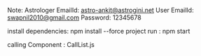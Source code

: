 
Note:
Astrologer EmailId: astro-ankit@astrogini.net
User EmailId: swapnil2010@gmail.com
Password: 12345678



install dependencies: npm install --force
project run :  npm start


calling Component : CallList.js
